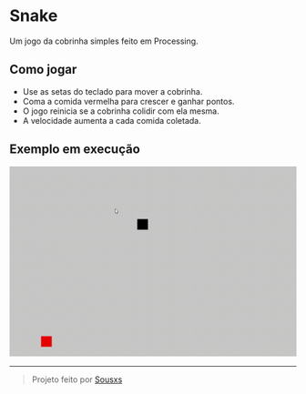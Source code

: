 
# Snake

Um jogo da cobrinha simples feito em Processing.

## Como jogar

- Use as setas do teclado para mover a cobrinha.
- Coma a comida vermelha para crescer e ganhar pontos.
- O jogo reinicia se a cobrinha colidir com ela mesma.
- A velocidade aumenta a cada comida coletada.


## Exemplo em execução

![gif](https://github.com/Sousxs/Processing/blob/main/Snake/Snake.gif)

---

> Projeto feito por [Sousxs](https://github.com/Sousxs)
